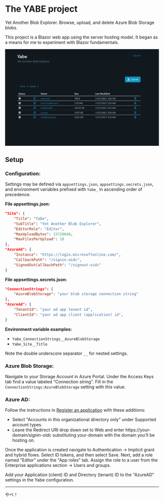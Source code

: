 # The YABE project
Yet Another Blob Explorer. Browse, upload, and delete Azure Blob Storage blobs.


This project is a Blazor web app using the server hosting model. It began as a means for me to experiment with Blazor fundamentals. 

![Dashboard](docs/screenshots/dashboard.png)

## Setup
### Configuration:
Settings may be defined via `appsettings.json`, `appsettings.secrets.json`, and environment variables prefixed with `Yabe_` in ascending order of precedence. 

**File appsettings.json:**

```json
"Site": {
    "Title": "Yabe",
    "SubTitle": "Yet Another Blob Explorer",
    "EditorRole": "Editor",
    "MaxUploadBytes": 15728640,
    "MaxFilesPerUpload": 10
},
"AzureAd": {
    "Instance": "https://login.microsoftonline.com/",
    "CallbackPath": "/signin-oidc",
    "SignedOutCallbackPath": "/signout-oidc"
}
```

**File appsettings.secrets.json:**
```json
"ConnectionStrings": {
    "AzureBlobStorage": "your blob storage connection string"
},
"AzureAd": {
    "TenantId": "your ad app tenant id",
    "ClientId": "your ad app client (application) id",
}
```
**Environment variable examples:**

* `Yabe_ConnectionStrings__AzureBlobStorage`
* `Yabe_Site__Title`

Note the double underscore separator `__` for nested settings.

### Azure Blob Storage:
Navigate to your Storage Account in Azure Portal. Under the Access Keys tab find a value labeled "Connection string". Fill in the `ConnectionStrings:AzureBlobStorage` setting with this value.

### Azure AD:
Follow the instructions in [Register an application](https://docs.microsoft.com/en-us/azure/active-directory/develop/quickstart-register-app) with these additions:
* Select "Accounts in this organizational directory only" under Supported account types.
* Leave the Redirect URI drop down set to Web and enter https://your-domain/signin-oidc substituting your-domain with the domain you'll be hosting on.

Once the application is created navigate to Authentication -> Implicit grant and hybrid flows. Select ID tokens, and then select Save. Next, add a role named "Editor" under the "App roles" tab. Assign the role to a user from the Enterprise applications section -> Users and groups. 

Add your Application (client) ID and Directory (tenant) ID to the "AzureAD" settings in the Yabe configuration. 

---
やべ！
